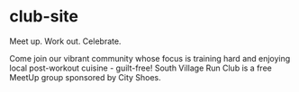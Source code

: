 # club-site
Meet up. Work out. Celebrate.

Come join our vibrant community whose focus is training hard and enjoying local post-workout cuisine - guilt-free! 
South Village Run Club is a free MeetUp group sponsored by City Shoes.
